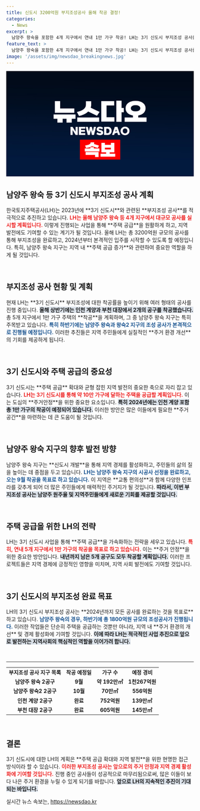 ```yaml
---
title: 신도시 3200억원 부지조성공사 올해 착공 결정!
categories:
  - News
excerpt: >
  남양주 왕숙을 포함한 4개 지구에서 연내 1만 가구 착공! LH는 3기 신도시 부지조성 공사를 완료하고 2026년 입주를 목표로 합니다. 지금이 투자 기회!
feature_text: >
  남양주 왕숙을 포함한 4개 지구에서 연내 1만 가구 착공! LH는 3기 신도시 부지조성 공사를 완료하고 2026년 입주를 목표로 합니다. 지금이 투자 기회!
image: '/assets/img/newsdao_breakingnews.jpg'
---
```


<p><img src="/assets/img/newsdao_breakingnews.jpg" alt="implanttips 속보" /></p>

<h2 data-ke-size="size26">남양주 왕숙 등 3기 신도시 부지조성 공사 계획</h2>

<p data-ke-size="size16">한국토지주택공사(LH)는 2023년에 **3기 신도시**와 관련된 **부지조성 공사**를 적극적으로 추진하고 있습니다. <b><span style="color: #ee2323;">LH는 올해 남양주 왕숙 등 4개 지구에서 대규모 공사를 실시할 계획입니다.</span></b> 이렇게 진행되는 사업을 통해 **주택 공급**을 원활하게 하고, 지역 발전에도 기여할 수 있는 계기가 될 것입니다. 올해 LH는 총 3200억원 규모의 공사를 통해 부지조성을 완료하고, 2024년부터 본격적인 입주를 시작할 수 있도록 할 예정입니다. 특히, 남양주 왕숙 지구는 지역 내 **주택 공급 증가**와 관련하여 중요한 역할을 하게 될 것입니다.</p>

<p data-ke-size="size16">&nbsp;</p>

<h2 data-ke-size="size26">부지조성 공사 현황 및 계획</h2>

<p data-ke-size="size16">현재 LH는 **3기 신도시** 부지조성에 대한 착공률을 높이기 위해 여러 형태의 공사를 진행 중입니다. <b><span style="background-color: #21538527;">올해 상반기에는 인천 계양과 부천 대장에서 2개의 공구를 착공했습니다.</span></b> 총 5개 지구에서 1만 가구 주택의 **착공**을 계획하며, 그 중 남양주 왕숙 지구는 특히 주목받고 있습니다. <b><span style="color: #1a5490;">특히 하반기에는 남양주 왕숙과 왕숙2 지구의 조성 공사가 본격적으로 진행될 예정입니다.</span></b> 이러한 추진들은 지역 주민들에게 실질적인 **주거 환경 개선**의 기회를 제공하게 됩니다.</p>

<p data-ke-size="size16">&nbsp;</p>

<h2 data-ke-size="size26">3기 신도시와 주택 공급의 중요성</h2>

<p data-ke-size="size16">3기 신도시는 **주택 공급** 확대와 균형 잡힌 지역 발전의 중요한 축으로 자리 잡고 있습니다. <b><span style="color: #ee2323;">LH는 3기 신도시를 통해 약 10만 가구에 달하는 주택을 공급할 계획입니다.</span></b> 이는 도심의 **주거안정**을 위한 중요한 요소입니다. <b><span style="background-color: #21538527;">특히 2024년에는 인천 계양 포함 총 1만 가구의 착공이 예정되어 있습니다.</span></b> 이러한 방안은 많은 이들에게 필요한 **주거 공간**을 마련하는 데 큰 도움이 될 것입니다.</p>

<p data-ke-size="size16">&nbsp;</p>

<h2 data-ke-size="size26">남양주 왕숙 지구의 향후 발전 방향</h2>

<p data-ke-size="size16">남양주 왕숙 지구는 **신도시 개발**을 통해 지역 경제를 활성화하고, 주민들의 삶의 질을 높이는 데 중점을 두고 있습니다. <b><span style="color: #1a5490;">LH는 남양주 왕숙 지구의 시공사 선정을 완료하고, 오는 9월 착공을 목표로 하고 있습니다.</span></b> 이 지역은 **교통 편의성**과 함께 다양한 인프라를 갖추게 되어 더 많은 주민들에게 매력적인 주거지가 될 것입니다. <b><span style="background-color: #21538527;">따라서, 이번 부지조성 공사는 남양주 원주율 및 지역주민들에게 새로운 기회를 제공할 것입니다.</span></b></p>

<p data-ke-size="size16">&nbsp;</p>

<h2 data-ke-size="size26">주택 공급을 위한 LH의 전략</h2>

<p data-ke-size="size16">LH는 3기 신도시 사업을 통해 **주택 공급**을 가속화하는 전략을 세우고 있습니다. <b><span style="color: #ee2323;">특히, 연내 5개 지구에서 1만 가구의 착공을 목표로 하고 있습니다.</span></b> 이는 **주거 안정**을 위한 중요한 방안입니다. <b><span style="background-color: #21538527;">내년까지 남은 5개 공구도 모두 착공할 계획입니다.</span></b> 이러한 프로젝트들은 지역 경제에 긍정적인 영향을 미치며, 지역 사회 발전에도 기여할 것입니다.</p>

<p data-ke-size="size16">&nbsp;</p>

<h2 data-ke-size="size26">3기 신도시의 부지조성 완료 목표</h2>

<p data-ke-size="size16">LH의 3기 신도시 부지조성 공사는 **2024년까지 모든 공사를 완료하는 것을 목표로** 하고 있습니다. <b><span style="color: #1a5490;">남양주 왕숙의 경우, 하반기에 총 1800억원 규모의 조성공사가 진행됩니다.</span></b> 이러한 작업들은 단순히 주택을 공급하는 것뿐만 아니라, 지역 내 **주거 환경의 개선** 및 경제 활성화에 기여할 것입니다. <b><span style="background-color: #21538527;">이에 따라 LH는 적극적인 사업 추진으로 앞으로 발전하는 지역사회의 핵심적인 역할을 이어가려 합니다.</span></b></p>

<p data-ke-size="size16">&nbsp;</p>

<hr />

<table style="width:100%; border-collapse:collapse;">
<tr>
<td style="text-align: center; height: 17px;"><b>부지조성 공사 지구 목록</b></td>
<td style="text-align: center; height: 17px;"><b>착공 예정일</b></td>
<td style="text-align: center; height: 17px;"><b>가구 수</b></td>
<td style="text-align: center; height: 17px;"><b>예정 경비</b></td>
</tr>
<tr>
<td style="text-align: center; height: 17px;"><b>남양주 왕숙 2공구</b></td>
<td style="text-align: center; height: 17px;"><b>9월</b></td>
<td style="text-align: center; height: 17px;"><b>약 192만㎡</b></td>
<td style="text-align: center; height: 17px;"><b>1천267억원</b></td>
</tr>
<tr>
<td style="text-align: center; height: 17px;"><b>남양주 왕숙2 2공구</b></td>
<td style="text-align: center; height: 17px;"><b>10월</b></td>
<td style="text-align: center; height: 17px;"><b>70만㎡</b></td>
<td style="text-align: center; height: 17px;"><b>556억원</b></td>
</tr>
<tr>
<td style="text-align: center; height: 17px;"><b>인천 계양 2공구</b></td>
<td style="text-align: center; height: 17px;"><b>완료</b></td>
<td style="text-align: center; height: 17px;"><b>752억원</b></td>
<td style="text-align: center; height: 17px;"><b>139만㎡</b></td>
</tr>
<tr>
<td style="text-align: center; height: 17px;"><b>부천 대장 2공구</b></td>
<td style="text-align: center; height: 17px;"><b>완료</b></td>
<td style="text-align: center; height: 17px;"><b>605억원</b></td>
<td style="text-align: center; height: 17px;"><b>145만㎡</b></td>
</tr>
</table>

<p data-ke-size="size16">&nbsp;</p>

<h2 data-ke-size="size26">결론</h2>

<p data-ke-size="size16">3기 신도시에 대한 LH의 계획은 **주택 공급 확대와 지역 발전**을 위한 현명한 접근 방식이라 할 수 있습니다. <b><span style="color: #ee2323;">이러한 부지조성 공사는 앞으로의 주거 안정과 지역 경제 활성화에 기여할 것입니다.</span></b> 진행 중인 공사들이 성공적으로 마무리됨으로써, 많은 이들이 보다 나은 주거 환경을 누릴 수 있게 되기를 바랍니다. <b><span style="background-color: #21538527;">앞으로 LH의 지속적인 추진이 기대되는 바입니다.</span></b></p>
실시간 뉴스 속보는, <a href="https://newsdao.kr" rel="dofollow">https://newsdao.kr</a>


